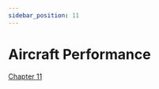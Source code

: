 ```yaml
---
sidebar_position: 11
---
```


# Aircraft Performance

[Chapter 11](https://www.faa.gov/sites/faa.gov/files/13_phak_ch11.pdf)